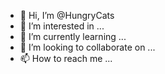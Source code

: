 - 👋 Hi, I’m @HungryCats
- 👀 I’m interested in ...
- 🌱 I’m currently learning ...
- 💞️ I’m looking to collaborate on ...
- 📫 How to reach me ...

<!---
HungryCats/HungryCats is a ✨ special ✨ repository because its `README.md` (this file) appears on your GitHub profile.
You can click the Preview link to take a look at your changes.
--->
